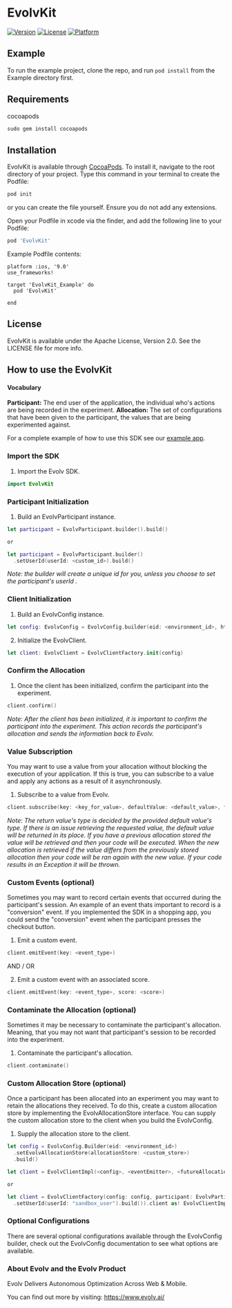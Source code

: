 # EvolvKit
[![Version](https://img.shields.io/cocoapods/v/EvolvKit.svg?style=flat)](https://cocoapods.org/pods/EvolvKit)
[![License](https://img.shields.io/cocoapods/l/EvolvKit.svg?style=flat)](https://cocoapods.org/pods/EvolvKit)
[![Platform](https://img.shields.io/cocoapods/p/EvolvKit.svg?style=flat)](https://cocoapods.org/pods/EvolvKit)

## Example

To run the example project, clone the repo, and run `pod install` from the Example directory first.

## Requirements
cocoapods
```ruby
sudo gem install cocoapods
```

## Installation

EvolvKit is available through [CocoaPods](https://cocoapods.org/pods/EvolvKit). To install
it, navigate to the root directory of your project.  Type this command in your terminal to create the Podfile:

```bash
pod init
```

or you can create the file yourself. Ensure you do not add any extensions.

Open your Podfile in xcode via the finder, and add the following line to your Podfile:

```ruby
pod 'EvolvKit'
```

Example Podfile contents:

```
platform :ios, '9.0'
use_frameworks!

target 'EvolvKit_Example' do
  pod 'EvolvKit'

end
```

## License

EvolvKit is available under the Apache License, Version 2.0. See the LICENSE file for more info.

## How to use the EvolvKit

#### Vocabulary

**Participant:** The end user of the application, the individual who's actions are being recorded in the experiment.
**Allocation:** The set of configurations that have been given to the participant, the values that are being
experimented against.

For a complete example of how to use this SDK see our [example app](https://github.com/PhyllisWong/EvolvKit/tree/master/Example).

### Import the SDK

1. Import the Evolv SDK.
```swift
import EvolvKit
```

### Participant Initialization

1. Build an EvolvParticipant instance.
```swift
let participant = EvolvParticipant.builder().build()

or 

let participant = EvolvParticipant.builder()
  .setUserId(userId: <custom_id>).build()
```
*Note: the builder will create a unique id for you, unless you choose to set the participant's userId .*


### Client Initialization

1. Build an EvolvConfig instance.
```swift
let config: EvolvConfig = EvolvConfig.builder(eid: <environment_id>, httpClient: <http_client>).build()
```

2. Initialize the EvolvClient.
```swift
let client: EvolvClient = EvolvClientFactory.init(config)
```

### Confirm the Allocation

1. Once the client has been initialized, confirm the participant into the experiment.
```swift
client.confirm()
```
*Note: After the client has been initialized, it is important to confirm the participant into the experiment. This action
records the participant's allocation and sends the information back to Evolv.*


### Value Subscription

You may want to use a value from your allocation without blocking the execution of your application. If this is true, you can
subscribe to a value and apply any actions as a result of it asynchronously.

1. Subscribe to a value from Evolv.
```swift
client.subscribe(key: <key_for_value>, defaultValue: <default_value>, function: <closure>)
```

*Note: The return value's type is decided by the provided default value's type. If there is an issue retrieving the
requested value, the default value will be returned in its place. If you have a previous allocation stored the 
value will be retrieved and then your code will be executed. When the new allocation is retrieved if the value
differs from the previously stored allocation then your code will be ran again with the new value. If your code 
results in an Exception it will be thrown.*

### Custom Events (optional)

Sometimes you may want to record certain events that occurred during the participant's session. An example of an event
thats important to record is a "conversion" event. If you implemented the SDK in a shopping app, you could send the
"conversion" event when the participant presses the checkout button.

1. Emit a custom event.
```swift
client.emitEvent(key: <event_type>)
```

AND / OR

2. Emit a custom event with an associated score.
```swift
client.emitEvent(key: <event_type>, score: <score>)
```

### Contaminate the Allocation (optional)

Sometimes it may be necessary to contaminate the participant's allocation. Meaning, that you may not want that participant's session to be recorded into the experiment.

1. Contaminate the participant's allocation.
```swift
client.contaminate()
```    

### Custom Allocation Store (optional)

Once a participant has been allocated into an experiment you may want to retain the allocations they received. To do this, create a custom allocation store by
implementing the EvolvAllocationStore interface. You can supply the custom allocation store to the client when you build the EvolvConfig.

1. Supply the allocation store to the client.
```swift
let config = EvolvConfig.Builder(eid: <environment_id>)
  .setEvolvAllocationStore(allocationStore: <custom_store>)
  .build()

let client = EvolvClientImpl(<config>, <eventEmitter>, <futureAllocations>, <previousAllocations>, <participant>)

or

let client = EvolvClientFactory(config: config, participant: EvolvParticipant.builder()
  .setUserId(userId: "sandbox_user").build()).client as! EvolvClientImpl
```


### Optional Configurations

There are several optional configurations available through the EvolvConfig builder, check out the EvolvConfig
documentation to see what options are available.


### About Evolv and the Evolv Product

Evolv Delivers Autonomous Optimization Across Web & Mobile.

You can find out more by visiting: https://www.evolv.ai/
